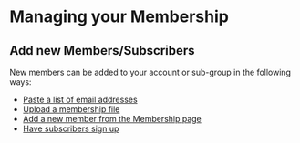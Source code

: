 # Managing your Membership


<span id="gv-2members-1membersAdd"></span>
## Add new Members/Subscribers

New members can be added to your account or sub-group in the following
ways:
* [Paste a list of email addresses](/2-members/1_1-membersAdd.md?[LINK-QARGS-DOC]#gv-2members-11membersAdd)
* [Upload a membership file](/2-members/1_2-membersAdd.md?[LINK-QARGS-DOC]#gv-2members-12membersAdd)
* [Add a new member from the Membership page](/2-members/1_3-membersAdd.md?[LINK-QARGS-DOC]#gv-2members-13membersAdd)
* [Have subscribers sign up](/2-members/1_4-membersAdd.md?[LINK-QARGS-DOC]#gv-2members-14membersAdd)

